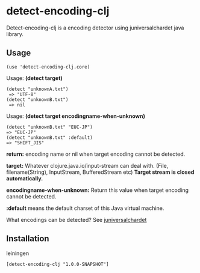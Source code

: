 # detect-encoding-clj

Detect-encoding-clj is a encoding detector using juniversalchardet java library.

## Usage
    (use 'detect-encoding-clj.core)

Usage: **(detect target)**

    (detect "unknownA.txt")
     => "UTF-8"
    (detect "unknownB.txt")
     => nil

Usage: **(detect target encodingname-when-unknown)**

    (detect "unknownB.txt" "EUC-JP")
    => "EUC-JP"
    (detect "unknownB.txt" :default)
    => "SHIFT_JIS"

**return:**
   encoding name or nil when target encoding cannot be detected.

**target:**
   Whatever clojure.java.io/input-stream can deal with.
   (File, filename(String), InputStream, BufferedStream etc)
   **Target stream is closed automatically.**

**encodingname-when-unknown:**
   Return this value when target encoding cannot be detected.

   **:default** means the default charset of this Java virtual machine.

What encodings can be detected?
See [juniversalchardet](http://code.google.com/p/juniversalchardet/)

## Installation

leiningen

    [detect-encoding-clj "1.0.0-SNAPSHOT"]
